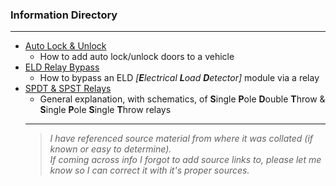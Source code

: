 ### Information Directory ###
---
* [Auto Lock  & Unlock](Auto%20Lock%20%26%20Unlock.pdf)
  * How to add auto lock/unlock doors to a vehicle
* [ELD Relay Bypass](ELD%20Relay%20Bypass.pdf)
  * How to bypass an ELD _[**E**lectrical **L**oad **D**etector]_ module via a relay
* [SPDT & SPST Relays](SPDT%20%26%20SPST%20Automotive%20Relays.pdf)
  - General explanation, with schematics, of **S**ingle **P**ole **D**ouble **T**hrow & **S**ingle **P**ole **S**ingle **T**hrow relays
  ---
  > _I have referenced source material from where it was collated (if known or easy to determine). <br>If coming across info I forgot to add source links to, please let me know so I can correct it with it's proper sources._   
